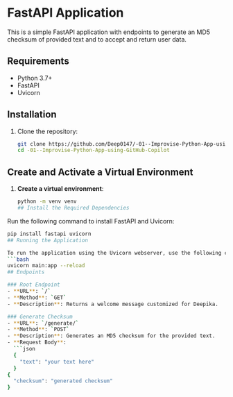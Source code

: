 # FastAPI Application

This is a simple FastAPI application with endpoints to generate an MD5 checksum of provided text and to accept and return user data.

## Requirements

- Python 3.7+
- FastAPI
- Uvicorn

## Installation

1. Clone the repository:

   ```bash
   git clone https://github.com/Deep0147/-01--Improvise-Python-App-using-GitHub-Copilot.git
   cd -01--Improvise-Python-App-using-GitHub-Copilot
## Create and Activate a Virtual Environment

1. **Create a virtual environment**:
   ```bash
   python -m venv venv
   ## Install the Required Dependencies

Run the following command to install FastAPI and Uvicorn:
```bash
pip install fastapi uvicorn
## Running the Application

To run the application using the Uvicorn webserver, use the following command:
```bash
uvicorn main:app --reload
## Endpoints

### Root Endpoint
- **URL**: `/`
- **Method**: `GET`
- **Description**: Returns a welcome message customized for Deepika.

### Generate Checksum
- **URL**: `/generate/`
- **Method**: `POST`
- **Description**: Generates an MD5 checksum for the provided text.
- **Request Body**:
  ```json
  {
    "text": "your text here"
  }
{
  "checksum": "generated checksum"
}
